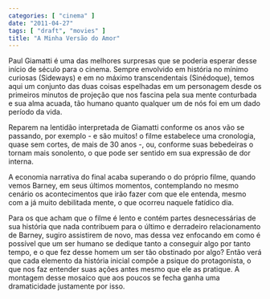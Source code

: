 ```yaml
---
categories: [ "cinema" ]
date: "2011-04-27"
tags: [ "draft", "movies" ]
title: "A Minha Versão do Amor"
---
```

Paul Giamatti é uma das melhores surpresas que se poderia esperar desse
início de século para o cinema. Sempre envolvido em história no mínimo
curiosas (Sideways) e em no máximo transcendentais (Sinédoque), temos
aqui um conjunto das duas coisas espelhadas em um personagem desde os
primeiros minutos de projeção que nos fascina pela sua mente conturbada
e sua alma acuada, tão humano quanto qualquer um de nós foi em um dado
período da vida.

Reparem na lentidão interpretada de Giamatti conforme os anos vão se
passando, por exemplo - e são muitos! o filme estabelece uma cronologia,
quase sem cortes, de mais de 30 anos -, ou, conforme suas bebedeiras o
tornam mais sonolento, o que pode ser sentido em sua expressão de dor
interna.

A economia narrativa do final acaba superando o do próprio filme,
quando vemos Barney, em seus últimos momentos, contemplando no mesmo
cenário os acontecimentos que irão fazer com que ele entenda, mesmo
com a já muito debilitada mente, o que ocorreu naquele fatídico dia.

Para os que acham que o filme é lento e contém partes desnecessárias
de sua história que nada contribuem para o último e derradeiro
relacionamento de Barney, sugiro assistirem de novo, mas dessa vez
enfocando em como é possível que um ser humano se dedique tanto a
conseguir algo por tanto tempo, e o que fez desse homem um ser tão
obstinado por algo? Então verá que cada elemento da história inicial
compõe a psique do protagonista, o que nos faz entender suas ações
antes mesmo que ele as pratique. A montagem desse mosaico que aos poucos
se fecha ganha uma dramaticidade justamente por isso.
